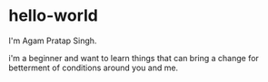 # hello-world
I'm Agam Pratap Singh.

i'm a beginner and want to learn things that can bring a change for betterment of conditions around you and me.
